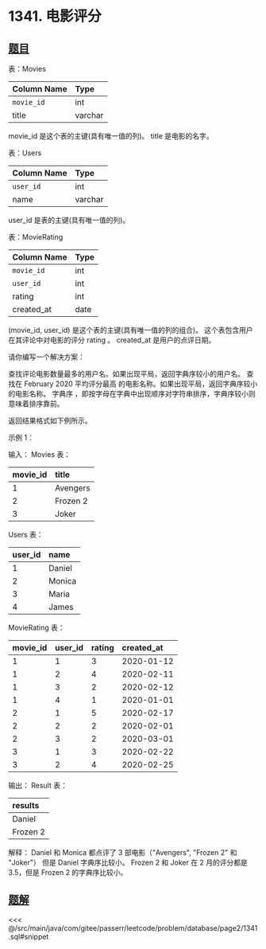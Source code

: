 # 1341. 电影评分
## [题目](https://leetcode.cn/problems/movie-rating/)

表：Movies

| Column Name | Type    |
|:------------|:--------|
| `movie_id`  | int     |
| title       | varchar |

movie_id 是这个表的主键(具有唯一值的列)。
title 是电影的名字。

表：Users

| Column Name | Type    |
|:------------|:--------|
| `user_id`   | int     |
| name        | varchar |

user_id 是表的主键(具有唯一值的列)。

表：MovieRating

| Column Name | Type |
|:------------|:-----|
| `movie_id`  | int  |
| `user_id`   | int  |
| rating      | int  |
| created_at  | date |

(movie_id, user_id) 是这个表的主键(具有唯一值的列的组合)。
这个表包含用户在其评论中对电影的评分 rating 。
created_at 是用户的点评日期。


请你编写一个解决方案：

查找评论电影数量最多的用户名。如果出现平局，返回字典序较小的用户名。
查找在 February 2020 平均评分最高 的电影名称。如果出现平局，返回字典序较小的电影名称。
字典序 ，即按字母在字典中出现顺序对字符串排序，字典序较小则意味着排序靠前。

返回结果格式如下例所示。



示例 1：

输入：
Movies 表：

| movie_id | title    |
|:---------|:---------|
| 1        | Avengers |
| 2        | Frozen 2 |
| 3        | Joker    |

Users 表：

| user_id | name   |
|:--------|:-------|
| 1       | Daniel |
| 2       | Monica |
| 3       | Maria  |
| 4       | James  |

MovieRating 表：

| movie_id | user_id | rating | created_at |
|:---------|:--------|:-------|:-----------|
| 1        | 1       | 3      | 2020-01-12 |
| 1        | 2       | 4      | 2020-02-11 |
| 1        | 3       | 2      | 2020-02-12 |
| 1        | 4       | 1      | 2020-01-01 |
| 2        | 1       | 5      | 2020-02-17 |
| 2        | 2       | 2      | 2020-02-01 |
| 2        | 3       | 2      | 2020-03-01 |
| 3        | 1       | 3      | 2020-02-22 |
| 3        | 2       | 4      | 2020-02-25 |

输出：
Result 表：

| results  |
|:---------|
| Daniel   |
| Frozen 2 |

解释：
Daniel 和 Monica 都点评了 3 部电影（"Avengers", "Frozen 2" 和 "Joker"） 但是 Daniel 字典序比较小。
Frozen 2 和 Joker 在 2 月的评分都是 3.5，但是 Frozen 2 的字典序比较小。

## [题解](https://github.com/PasseRR/JavaLeetCode/blob/master/src/main/java/com/gitee/passerr/leetcode/problem/database/page2/1341.sql)

<<< @/src/main/java/com/gitee/passerr/leetcode/problem/database/page2/1341.sql#snippet
